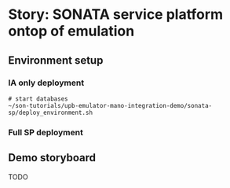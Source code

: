 #  Story: SONATA service platform ontop of emulation

## Environment setup

### IA only deployment
```
# start databases 
~/son-tutorials/upb-emulator-mano-integration-demo/sonata-sp/deploy_environment.sh

```

### Full SP deployment

## Demo storyboard

TODO
